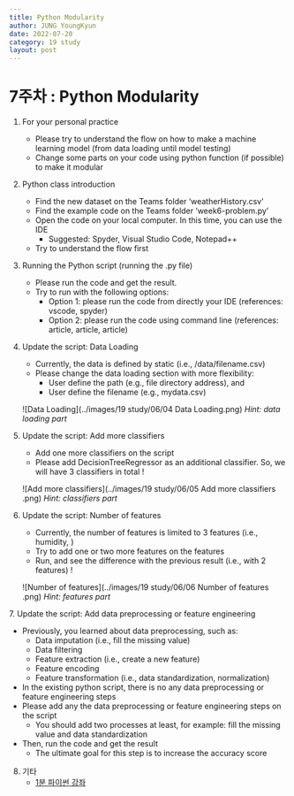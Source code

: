 ```yaml
---
title: Python Modularity
author: JUNG YoungKyun
date: 2022-07-20
category: 19 study
layout: post
---
```


# 7주차 : Python Modularity
1. For your personal practice​
    - Please try to understand the flow on how to make a machine learning model (from data loading until model testing)​
    - Change some parts on your code using python function (if possible) to make it modular​
2. Python class introduction​
    - Find the new dataset on the Teams folder ‘weatherHistory.csv’​
    - Find the example code on the Teams folder ‘week6-problem.py’​
    - Open the code on your local computer. In this time, you can use the IDE​
        - Suggested: Spyder, Visual Studio Code, Notepad++ ​
    - Try to understand the flow first ​
3. Running the Python script (running the .py file)​
    - Please run the code and get the result. ​
    - Try to run with the following options:​
        - Option 1: please run the code from directly your IDE (references: vscode, spyder)​
        - Option 2: please run the code using command line (references: article, article, article)​

4. Update the script: Data Loading​
    - Currently, the data is defined by static (i.e., /data/filename.csv)​
    - Please change the data loading section with more flexibility:​
        - User define the path (e.g., file directory address), and​
        - User define the filename (e.g., mydata.csv)​
        
    ![Data Loading](../images/19 study/06/04 Data Loading​.png)
    *Hint: data loading part*
    
5. Update the script: Add more classifiers​
    - Add one more classifiers on the script​
    - Please add DecisionTreeRegressor as an additional classifier. So, we will have 3 classifiers in total !​
    
    ![Add more classifiers](../images/19 study/06/05 Add more classifiers​.png)
    *Hint: classifiers part*
    
6. Update the script: Number of features​
    - Currently, the number of features is limited to 3 features (i.e., humidity, )​
    - Try to add one or two more features on the features​
    - Run, and see the difference with the previous result (i.e., with 2 features) !​
    
    ![Number of features​​](../images/19 study/06/06 Number of features​.png)
    *Hint: features part*
    
​7. Update the script: Add data preprocessing or feature engineering
- Previously, you learned about data preprocessing, such as:​
    - Data imputation (i.e., fill the missing value)​
    - Data filtering​
    - Feature extraction (i.e., create a new feature)​
    - Feature encoding ​
    - Feature transformation (i.e., data standardization, normalization)​
- In the existing python script, there is no any data preprocessing or feature engineering steps​
- Please add any the data preprocessing or feature engineering steps on the script​
    - You should add two processes at least, for example: fill the missing value and data standardization​
- Then, run the code and get the result​
    - The ultimate goal for this step is to increase the accuracy score
    
8. 기타
    - [1분 파이썬 강좌](https://www.youtube.com/watch?v=sj4vexbygKA&list=PLMsa_0kAjjrcxiSJnHNfzBN71D3zpYtkX&ab_channel=%EB%82%98%EB%8F%84%EC%BD%94%EB%94%A9)